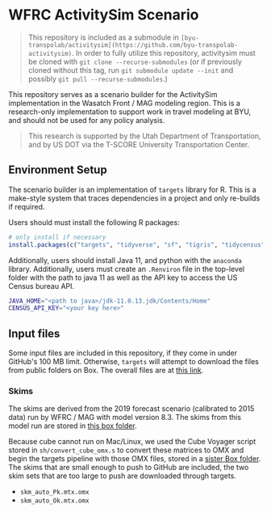 # WFRC ActivitySim Scenario

>This repository is included as a submodule in `[byu-transpolab/activitysim](https://github.com/byu-transpolab-activitysim)`.
In order to fully utilize this repository, activitysim must be cloned with
`git clone --recurse-submodules` (or if previously cloned without this tag,
run `git submodule update --init` and possibly `git pull --recurse-submodules`.)

This repository serves as a scenario builder for the ActivitySim implementation
in the Wasatch Front / MAG modeling region. This is a research-only 
implementation to support work in travel modeling at BYU, and should not be used
for any policy analysis.

> This research is supported by the Utah Department of Transportation, and 
by US DOT via the T-SCORE University Transportation Center.

## Environment Setup

The scenario builder is an implementation of `targets` library for R. This is
a make-style system that traces dependencies in a project and only re-builds if 
required.

Users should must install the following R packages:

```r
# only install if necessary
install.packages(c("targets", "tidyverse", "sf", "tigris", "tidycensus"))
```

Additionally, users should install Java 11, and python with the `anaconda`
library. Additionally, users must create an `.Renviron` file in the top-level
folder with the path to java 11 as well as the API key to access the US Census
bureau API.

```sh
JAVA_HOME="<path to java>/jdk-11.0.13.jdk/Contents/Home"
CENSUS_API_KEY="<your key here>"
```


## Input files

Some input files are included in this repository, if they come in under 
GitHub's 100 MB limit. Otherwise, `targets` will attempt to download the 
files from public folders on Box. The overall files are at 
[this link](https://byu.box.com/s/jeqa5akd6h3m2q6c4308wnlam9wizjhm). 


### Skims

The skims are derived from the 2019 forecast scenario (calibrated to 2015 data)
run by WFRC / MAG with model version 8.3. The skims from this model run are stored 
in [this box folder](https://byu.box.com/s/o4l2e7zdgvjfkoaux739laf90pox2m02). 

Because cube cannot run on Mac/Linux, we used the Cube Voyager 
script stored in `sh/convert_cube_omx.s` to convert these matrices to OMX and
begin the targets pipeline with those OMX files, stored
in a [sister Box folder](https://byu.box.com/s/nszd42o14ubqohnjubrztex5h1od4tal).
The skims that are small enough to push to GitHub are included, the two skim sets
that are too large to push are downloaded through targets.

  - `skm_auto_Pk.mtx.omx`
  - `skm_auto_Ok.mtx.omx`

